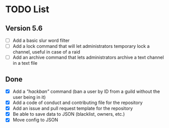 # TODO List

## Version 5.6

* [ ] Add a basic slur word filter
* [ ] Add a lock command that will let administrators temporary lock a channel, useful in case of a raid
* [ ] Add an archive command that lets administrators archive a text channel in a text file

## Done

* [X] Add a *"hackban"* command (ban a user by ID from a guild without the user being in it)
* [X] Add a code of conduct and contributing file for the repository
* [X] Add an issue and pull request template for the repository
* [X] Be able to save data to JSON (blacklist, owners, etc.)
* [X] Move config to JSON

